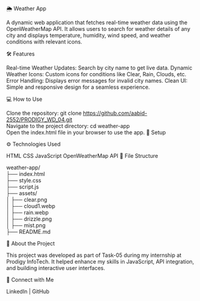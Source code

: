 🌦 Weather App

A dynamic web application that fetches real-time weather data using the OpenWeatherMap API. It allows users to search for weather details of any city and displays temperature, humidity, wind speed, and weather conditions with relevant icons.

🛠 Features

Real-time Weather Updates: Search by city name to get live data.
Dynamic Weather Icons: Custom icons for conditions like Clear, Rain, Clouds, etc.
Error Handling: Displays error messages for invalid city names.
Clean UI: Simple and responsive design for a seamless experience.

💻 How to Use

Clone the repository:
git clone https://github.com/aabid-2552/PRODIGY_WD_04.git  
Navigate to the project directory:
cd weather-app  
Open the index.html file in your browser to use the app.
📝 Setup

⚙ Technologies Used

HTML
CSS
JavaScript
OpenWeatherMap API
📂 File Structure

weather-app/  
├── index.html  
├── style.css  
├── script.js  
├── assets/  
│   ├── clear.png  
│   ├── cloud1.webp  
│   ├── rain.webp  
│   ├── drizzle.png  
│   ├── mist.png  
├── README.md  

🤝 About the Project

This project was developed as part of Task-05 during my internship at Prodigy InfoTech. It helped enhance my skills in JavaScript, API integration, and building interactive user interfaces.

🌟 Connect with Me

LinkedIn | GitHub
